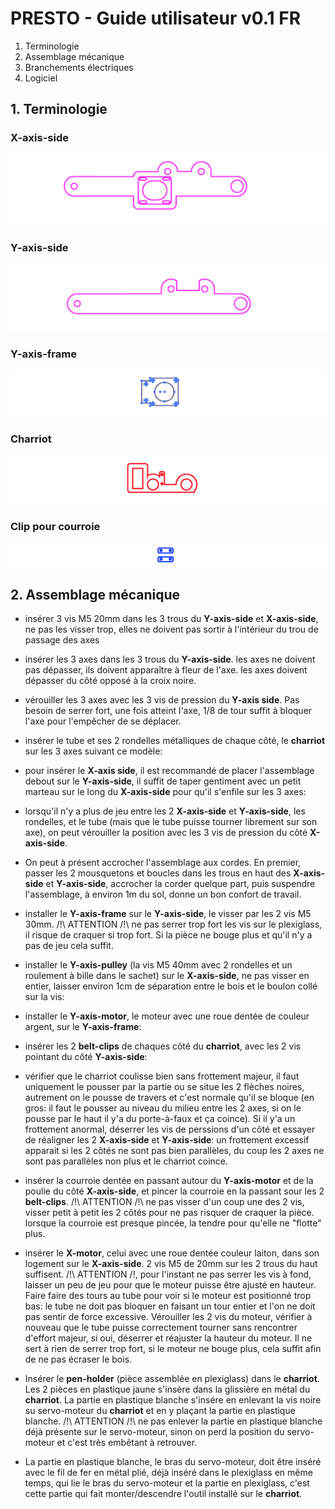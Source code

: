 # PRESTO - Guide utilisateur v0.1 FR

1. Terminologie
2. Assemblage mécanique
3. Branchements électriques
4. Logiciel

## 1. Terminologie

### X-axis-side
![](images/parts/x-axis-side.png)

### Y-axis-side
![](images/parts/y-axis-side.png)

### Y-axis-frame
![](images/parts/y-axis-frame.png)

### Charriot
![](images/parts/pen-carriage.png)

### Clip pour courroie
![](images/parts/belt-clips.png)

## 2. Assemblage mécanique

- insérer 3 vis M5 20mm dans les 3 trous du **Y-axis-side** et **X-axis-side**, ne pas les visser trop, elles ne doivent pas sortir à l'intérieur du trou de passage des axes

[](images/steps/insert-pressure-screws.png)

- insérer les 3 axes dans les 3 trous du **Y-axis-side**. les axes ne doivent pas dépasser, ils doivent apparaître à fleur de l'axe. les axes doivent dépasser du côté opposé à la croix noire.

[](images/steps/insert-shafts-in-y-axis-side.png)

- vérouiller les 3 axes avec les 3 vis de pression du **Y-axis side**. Pas besoin de serrer fort, une fois atteint l'axe, 1/8 de tour suffit à bloquer l'axe pour l'empêcher de se déplacer.

[](images/steps/secure-pressure-screws-y-axis-side.png)

- insérer le tube et ses 2 rondelles métalliques de chaque côté, le **charriot** sur les 3 axes suivant ce modèle:

[](images/steps/insert-pen-holder-carriage-and-drum.png)

- pour insérer le **X-axis side**, il est recommandé de placer l'assemblage debout sur le **Y-axis-side**, il suffit de taper gentiment avec un petit marteau sur le long du **X-axis-side** pour qu'il s'enfile sur les 3 axes:

[](images/steps/put-y-axis-on-floor-to-push-x-axis-side.png)

- lorsqu'il n'y a plus de jeu entre les 2 **X-axis-side** et **Y-axis-side**, les rondelles, et le tube (mais que le tube puisse tourner librement sur son axe), on peut vérouiller la position avec les 3 vis de pression du côté **X-axis-side**.

[](images/steps/secure-pressure-screws-x-axis.png)

- On peut à présent accrocher l'assemblage aux cordes. En premier, passer les 2 mousquetons et boucles dans les trous en haut des **X-axis-side** et **Y-axis-side**, accrocher la corder quelque part, puis suspendre l'assemblage, à environ 1m du sol, donne un bon confort de travail.

- installer le **Y-axis-frame** sur le **Y-axis-side**, le visser par les 2 vis M5 30mm. /!\ ATTENTION /!\ ne pas serrer trop fort les vis sur le plexiglass, il risque de craquer si trop fort. Si la pièce ne bouge plus et qu'il n'y a pas de jeu cela suffit.

[](images/steps/set-y-axis-motor-frame.png)

- installer le **Y-axis-pulley** (la vis M5 40mm avec 2 rondelles et un roulement à bille dans le sachet) sur le **X-axis-side**, ne pas visser en entier, laisser environ 1cm de séparation entre le bois et le boulon collé sur la vis:

[](images/steps/set-y-axis-smooth-roller.png)

- installer le **Y-axis-motor**, le moteur avec une roue dentée de couleur argent, sur le **Y-axis-frame**:

[](images/steps/insert-y-axis-motor.png)

- insérer les 2 **belt-clips** de chaques côté du **charriot**, avec les 2 vis pointant du côté **Y-axis-side**:

[](images/steps/prepare-belt-clips.png)

- vérifier que le charriot coulisse bien sans frottement majeur, il faut uniquement le pousser par la partie ou se situe les 2 flèches noires, autrement on le pousse de travers et c'est normale qu'il se bloque (en gros: il faut le pousser au niveau du milieu entre les 2 axes, si on le pousse par le haut il y'a du porte-à-faux et ça coince). Si il y'a un frottement anormal, déserrer les vis de perssions d'un côté et essayer de réaligner les 2 **X-axis-side** et **Y-axis-side**: un frottement excessif apparait si les 2 côtés ne sont pas bien parallèles, du coup les 2 axes ne sont pas parallèles non plus et le charriot coince.

- insérer la courroie dentée en passant autour du **Y-axis-motor** et de la poulie du côté **X-axis-side**, et pincer la courroie en la passant sour les 2 **belt-clips**. /!\ ATTENTION /!\ ne pas visser d'un coup une des 2 vis, visser petit à petit les 2 côtés pour ne pas risquer de craquer la pièce. lorsque la courroie est presque pincée, la tendre pour qu'elle ne "flotte" plus.

[](images/steps/insert-belt.png)

- insérer le **X-motor**, celui avec une roue dentée couleur laiton, dans son logement sur le **X-axis-side**. 2 vis M5 de 20mm sur les 2 trous du haut suffisent. /!\ ATTENTION /!\, pour l'instant ne pas serrer les vis à fond, laisser un peu de jeu pour que le moteur puisse être ajusté en hauteur. Faire faire des tours au tube pour voir si le moteur est positionné trop bas: le tube ne doit pas bloquer en faisant un tour entier et l'on ne doit pas sentir de force excessive. Vérouiller les 2 vis du moteur, vérifier à nouveau que le tube puisse correctement tourner sans rencontrer d'effort majeur, si oui, déserrer et réajuster la hauteur du moteur. Il ne sert à rien de serrer trop fort, si le moteur ne bouge plus, cela suffit afin de ne pas écraser le bois.

[](images/steps/insert-x-axis-motor.png)

- Insérer le **pen-holder** (pièce assemblée en plexiglass) dans le **charriot**. Les 2 pièces en plastique jaune s'insère dans la glissière en métal du **charriot**. La partie en plastique blanche s'insére en enlevant la vis noire su servo-moteur du **charriot** et en y plaçant la partie en plastique blanche. /!\ ATTENTION /!\ ne pas enlever la partie en plastique blanche déjà présente sur le servo-moteur, sinon on perd la position du servo-moteur et c'est très embêtant à retrouver.

- La partie en plastique blanche, le bras du servo-moteur, doit être inséré avec le fil de fer en métal plié, déjà inséré dans le plexiglass en même temps, qui lie le bras du servo-moteur et la partie en plexiglass, c'est cette partie qui fait monter/descendre l'outil installé sur le **charriot**.
